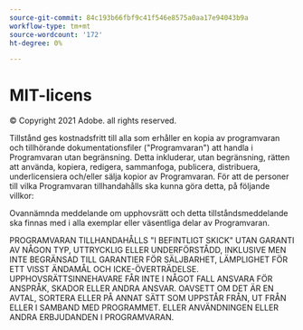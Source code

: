 ```yaml
---
source-git-commit: 84c193b66fbf9c41f546e8575a0aa17e94043b9a
workflow-type: tm+mt
source-wordcount: '172'
ht-degree: 0%

---
```

# MIT-licens

© Copyright 2021 Adobe. all rights reserved.

Tillstånd ges kostnadsfritt till alla som erhåller en kopia av programvaran och tillhörande dokumentationsfiler (&quot;Programvaran&quot;) att handla i Programvaran utan begränsning. Detta inkluderar, utan begränsning, rätten att använda, kopiera, redigera, sammanfoga, publicera, distribuera, underlicensiera och/eller sälja kopior av Programvaran. För att de personer till vilka Programvaran tillhandahålls ska kunna göra detta, på följande villkor:

Ovannämnda meddelande om upphovsrätt och detta tillståndsmeddelande ska finnas med i alla exemplar eller väsentliga delar av Programvaran.

PROGRAMVARAN TILLHANDAHÅLLS &quot;I BEFINTLIGT SKICK&quot; UTAN GARANTI AV NÅGON TYP, UTTRYCKLIG ELLER UNDERFÖRSTÅDD, INKLUSIVE MEN INTE BEGRÄNSAD TILL GARANTIER FÖR SÄLJBARHET, LÄMPLIGHET FÖR ETT VISST ÄNDAMÅL OCH ICKE-ÖVERTRÄDELSE. UPPHOVSRÄTTSINNEHAVARE FÅR INTE I NÅGOT FALL ANSVARA FÖR ANSPRÅK, SKADOR ELLER ANDRA ANSVAR. OAVSETT OM DET ÄR EN AVTAL, SORTERA ELLER PÅ ANNAT SÄTT SOM UPPSTÅR FRÅN, UT FRÅN ELLER I SAMBAND MED PROGRAMMET. ELLER ANVÄNDNINGEN ELLER ANDRA ERBJUDANDEN I PROGRAMVARAN.

